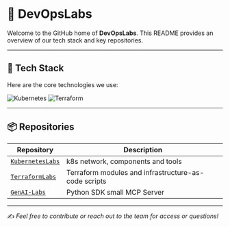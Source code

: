 # 🏢 **DevOpsLabs**

Welcome to the GitHub home of **DevOpsLabs**. This README provides an overview of our tech stack and key repositories.

---

## 🧱 Tech Stack

Here are the core technologies we use:

![Kubernetes](https://img.shields.io/badge/Kubernetes-326ce5?style=for-the-badge&logo=kubernetes&logoColor=white)
![Terraform](https://img.shields.io/badge/Terraform-623CE4?style=for-the-badge&logo=terraform&logoColor=white)

---

## 📦 Repositories

| Repository | Description |
|------------|-------------|
| [`KubernetesLabs`](https://github.com/RanM-DevOpsLabs/KubernetesLabs) | k8s network, components and tools |
| [`TerraformLabs`](https://github.com/RanM-DevOpsLabs/TerraformLabs) | Terraform modules and infrastructure-as-code scripts |
| [`GenAI-Labs`](https://github.com/RanM-DevOpsLabs/GenAI-Labs) | Python SDK small MCP Server |

---

✍️ *Feel free to contribute or reach out to the team for access or questions!*
